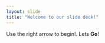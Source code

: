 ```yaml
---
layout: slide
title: "Welcome to our slide deck!"
---
```


Use the right arrow to begin!. Lets <b>Go</b>!
